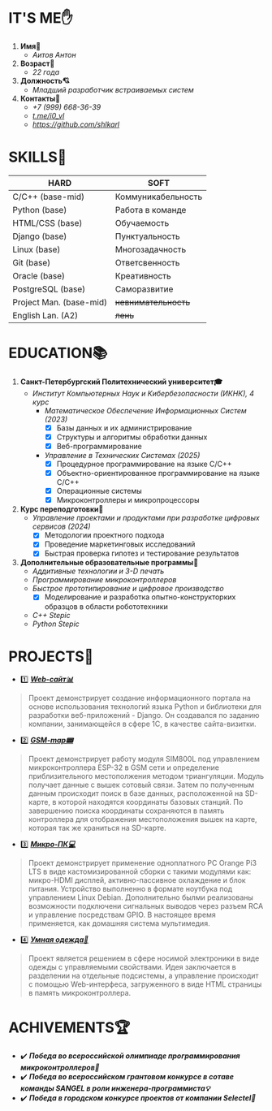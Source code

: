 # __IT'S ME✋__ #
1. __Имя📌__
    - *Аитов Антон*
2. __Возраст📌__
    - *22 года*
3. __Должность💘__
   <!-- - *Стажер С++/Python разработка*#  --> 
    - *Младший разработчик встраиваемых систем*
4. __Контакты📲__
    - *+7 (999) 668-36-39*
    - *[t.me/i0_vl](t.me/i0_vl)*
    - *https://github.com/shlkarl*


# __SKILLS💪__ #
 |__HARD__|__SOFT__| 
| -----|------| 
| C/C++ (base-mid)| Коммуникабельность |
| Python (base)| Работа в команде |
| HTML/CSS (base) | Обучаемость |
| Django (base)| Пунктуальность |
| Linux (base)| Многозадачность |
| Git (base)| Ответсвенность |
| Oracle (base)| Креативность |
| PostgreSQL (base)| Саморазвитие |
| Project Man. (base-mid)| ~~невнимательность~~|
| English Lan. (A2)| ~~лень~~ |


# __EDUCATION📚__ #
1. __Санкт-Петербургский Политехнический университет🎓__
      - *Институт Компьютерных Наук и Кибербезопасности (ИКНК), 4 курс*
          - *Математическое Обеспечение Информационных Систем (2023)*
               - [X]  Базы данных и их администрирование
               - [X]  Структуры и алгоритмы обработки данных
               - [X]  Веб-программирование
          - *Управление в Технических Системах (2025)*
              - [X] Процедурное программирование на языке С/С++
              - [X]  Объектно-ориентированное программирование на языке С/С++
              - [X]  Операционные системы
              - [X]  Микроконтроллеры и микропроцессоры
2. __Курс переподготовки📝__
   - *Управление проектами и продуктами при разработке цифровых сервисов (2024)*
     - [X] Методологии проектного подхода
     - [X] Проведение маркетинговых исследований
     - [X] Быстрая проверка гипотез и тестирование результатов
3. __Дополнительные образовательные программы📂__
   - *Аддитивные технологии и 3-D печать*
   - *Программирование микроконтроллеров*
   - *Быстрое прототипирование и цифровое производство*
     - [X] Моделирование и разработка опытно-конструкторких образцов в области робототехники
   - *С++ Stepic*
   - *Python Stepic*
  

# __PROJECTS💼__ #
 - 1️⃣ ___[Web-сайт📊](https://github.com/shlkarl/DjangoWebSite)___
  > Проект демонстрирует создание информационного портала на основе использования технологий языка Python и библиотеки для разработки веб-приложений - Django. Он создавался по заданию компании, занимающейся в сфере 1С, в качестве сайта-визитки.
 - 2️⃣ ___[GSM-map📟](https://github.com/shlkarl/GSM-Map)___
  > Проект демонстрирует работу модуля SIM800L под управлением микроконтроллера ESP-32 в GSM сети и определение приблизительного местополжения методом триангуляции. Модуль получает данные с вышек сотовый связи. Затем по полученным данным происходит поиск в базе данных, расположенной на SD-карте, в которой находятся координаты базовых станций. По завершению поиска координаты сохраняются в память контроллера для отображения местоположения вышек на карте, которая так же храниться на SD-карте.
 - 3️⃣ ___[Микро-ПК💻](https://github.com/shlkarl/Micro_PC)___
  > Проект демонстрирует применение одноплатного PC Orange Pi3 LTS в виде кастомизированной сборки с такими модулями как: микро-HDMI дисплей, активно-пассивное охлаждение и блок питания. Устройство выполненно в формате ноутбука под управлением Linux Debian. Дополнительно былми реализованы возможности подключени сигнальных выводов через разъем RCA и управление посредствам GPIO. В настоящее время применяется, как домашняя система мультимедия.
 - 4️⃣ ___[Умная одежда👔](https://github.com/shlkarl/Wear)___
  > Проект является решением в сфере носимой электроники в виде одежды с управляемыми свойствами. Идея заключается в разделении на отдельные подсистемы, а управление происходит с помощью Web-интерфеса, загруженного в виде HTML страницы в память микроконтроллера.

# __ACHIVEMENTS🏆__ #
 - ✔️ ___Победа во всероссийской олимпиаде программирования микроконтроллеров🔌___
 - ✔️ ___Победа во всероссийском грантовом конкурсе в сотаве команды SANGEL в роли инженера-программиста💡___
 - ✔️ ___Победа в городском конкурсе проектов от компании Selectel🐲___

<!--# __HOBBIES🎲__ #
  _В этом пункте я расскажу немного о своих увлечениях😜. 
  Я активно занимаюсь спортом таким как:_
   - шахматы♚
   - бег🏃
   - футбол⚽

_Не имею вредных привычек🚫🚬 и веду здоровый образ жизни💚._
_В свободное время занимаюсь pet-проектами🔧🔨 и самообразованием🧠._
# __PROFILE🤵__ #
 >>> _Я стремлюсь развиваться в области разработки программного обеспечения в команде профессионалов, где всегда можно рассчитывать на помощь и поддержку в решении сложных задач. Моей главной целью является не столько получение прибыли, сколько приобретение реального опыта в разработке программных продуктов. Я заинтересован в карьерном росте от начинающего стажера до менеджера в передовой компании. От ООО «СТЦ» я ожидаю возможности получить ценный опыт и знания, а также готов учиться всему новому. Для меня приоритетом является достижение поставленных целей и получение качественного результата._--> 
